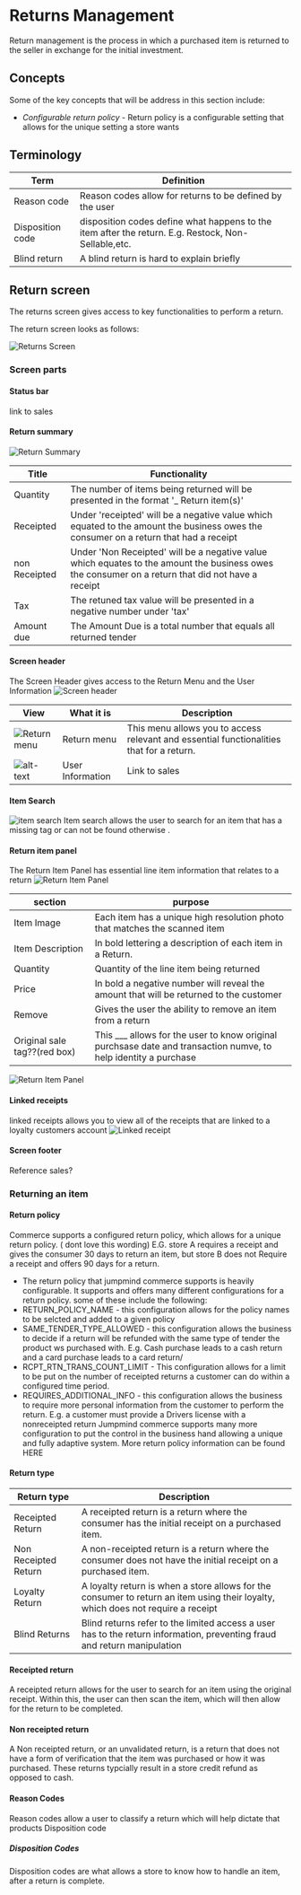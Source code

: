 # Returns Management
Return management is the process in which a purchased item is returned to the seller in exchange for the initial investment.

## Concepts
Some of the key concepts that will be address in this section include:
- *Configurable return policy* - Return policy is a configurable setting that allows for the unique setting a store wants
 
## Terminology
| Term | Definition | 
|------|------------|
|Reason code|Reason codes allow for returns to be defined by the user|
| Disposition code| disposition codes define what happens to the item after the return. E.g. Restock, Non-Sellable,etc.|
|Blind return|A blind return is hard to explain briefly |

## Return screen 
The returns screen gives access to key functionalities to perform a return. 

The return screen looks as follows:

![Returns Screen](assets/return-screen.png)

### Screen parts 

#### Status bar 
 link to sales
#### Return summary
![Return Summary](assets/return-summary.png)

 |Title|Functionality|
 |---|-----|
 |Quantity| The number of items being returned will be presented in the format '_ Return item(s)'|
 |Receipted|Under 'receipted' will be a negative value which equated to the amount the business owes the consumer on a return that had a receipt|
 |non Receipted|Under 'Non Receipted' will be a negative value which equates to the amount the business owes the consumer on a return that did not have a receipt|
 |Tax|The retuned tax value will be presented in a negative number under 'tax'|
 |Amount due|The Amount Due is a total number that equals all returned tender|
 

#### Screen header
The Screen Header gives access to the Return Menu and the User Information 
![Screen header](assets/Screen-header.png) 

|View |What it is|Description|
|---|----|-------|
|![Return menu](assets/return-menu.png)| Return menu|This menu allows you to access relevant and essential functionalities that for a return.|
|![alt-text](assets/user-icon.png) |User Information |Link to sales|

#### Item Search

![item search](assets/item-search.png)
Item search allows the user to search for an item that has a missing tag or can not be found otherwise .

#### Return item panel
The Return Item Panel has essential line item information that relates to a return
![Return Item Panel](assets/return-item-panel.png)


|section|purpose|
|---|-----|
|Item Image|Each item has a unique high resolution photo that matches the scanned item|
|Item Description|In bold lettering a description of each item in a Return.|
|Quantity|Quantity of the line item being returned|
|Price| In bold a negative number will reveal the amount that will be returned to the customer |
|Remove| Gives the user the ability to remove an item from a return|
|Original sale tag??(red box)|This ___ allows for the user to know original purchsase date and transaction numve, to help identity a purchase |
![Return Item Panel](assets/return-item-panel.png)

#### Linked receipts
linked receipts allows you to view all of the receipts that are linked to a loyalty customers account
![Linked receipt](assets/linked-receipt.png)

#### Screen footer 
Reference sales?


### Returning an item 

#### Return policy
 Commerce supports a configured return policy, which allows for a unique return policy. ( dont love this wording)
E.G. store A requires a receipt and gives the consumer 30 days to return an item, but store B does not Require a receipt and offers 90 days for a return. 
- The return policy that jumpmind commerce supports is heavily configurable. It supports and offers many different configurations for a return policy. some of these include the following: 
 -  RETURN_POLICY_NAME - this configuration allows for the policy names to be selcted and added to a given policy
 - SAME_TENDER_TYPE_ALLOWED	- this configuration allows the business to decide if a return will be refunded with the same type of tender the product ws purchased with. E.g. Cash purchase leads to a cash return and a card purchase leads to a card return/
- RCPT_RTN_TRANS_COUNT_LIMIT - This configuration allows for a limit to be put on the number of receipted returns a customer can do within a configured time period.
- REQUIRES_ADDITIONAL_INFO	- this configuration allows the business to require more personal information from the customer to perform the return. E.g. a customer must provide a Drivers license with a nonreceipted return
Jumpmind commerce supports many more configuration to put the control in the business hand allowing a unique and fully adaptive system. More return policy information can be found HERE

#### Return type 
|Return type|Description|
|---|-----|
|Receipted Return |A receipted return is a return where the consumer has the initial receipt on a purchased item. |
|Non Receipted Return |A non-receipted return is a return where the consumer does not have the initial receipt on a purchased item.|
|Loyalty Return| A loyalty return is when a store allows for the consumer to return an item using their loyalty, which does not require a receipt|
|Blind Returns| Blind returns refer to the limited access a user has to the return information, preventing fraud and return manipulation|

#### Receipted return
A receipted return allows for the user to search for an item using the original receipt. Within this, the user can then scan the item, which will then allow for the return to be completed. 

#### Non receipted return
 A Non receipted return, or an unvalidated return, is a return that does not have a form of verification that the item was purchased or how it was purchased. These returns typcially result in a store credit refund as opposed to cash.

#### Reason Codes
 Reason codes allow a user to classify a return which will help dictate that products Disposition code
##### Disposition Codes
Disposition codes are what allows a store to know how to handle an item, after a return is complete.



